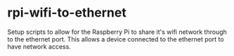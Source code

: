 # rpi-wifi-to-ethernet
Setup scripts to allow for the Raspberry Pi to share it's wifi network through to the ethernet port. This allows a device connected to the ethernet port to have network access.
